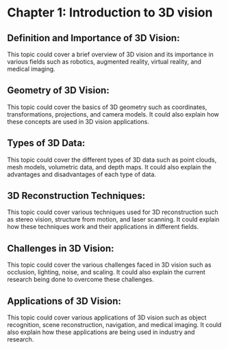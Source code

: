 # Chapter 1: Introduction to 3D vision

## Definition and Importance of 3D Vision:
This topic could cover a brief overview of 3D vision and its importance in various fields such as robotics, augmented reality, virtual reality, and medical imaging.

## Geometry of 3D Vision:
This topic could cover the basics of 3D geometry such as coordinates, transformations, projections, and camera models. It could also explain how these concepts are used in 3D vision applications.

## Types of 3D Data:
This topic could cover the different types of 3D data such as point clouds, mesh models, volumetric data, and depth maps. It could also explain the advantages and disadvantages of each type of data.

## 3D Reconstruction Techniques:
This topic could cover various techniques used for 3D reconstruction such as stereo vision, structure from motion, and laser scanning. It could explain how these techniques work and their applications in different fields.

## Challenges in 3D Vision:
This topic could cover the various challenges faced in 3D vision such as occlusion, lighting, noise, and scaling. It could also explain the current research being done to overcome these challenges.

## Applications of 3D Vision:
This topic could cover various applications of 3D vision such as object recognition, scene reconstruction, navigation, and medical imaging. It could also explain how these applications are being used in industry and research.
